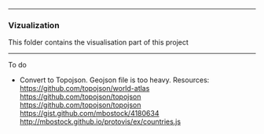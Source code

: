  --------
 ### Vizualization
This folder contains the visualisation part of this project

---
To do 

 * Convert to Topojson. Geojson  file  is too heavy. Resources:
     https://github.com/topojson/world-atlas
     https://github.com/topojson/topojson
     https://github.com/topojson/topojson
     https://gist.github.com/mbostock/4180634
     http://mbostock.github.io/protovis/ex/countries.js
